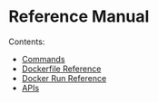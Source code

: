 
# Reference Manual

Contents:

-   [Commands](commandline/)
-   [Dockerfile Reference](builder/)
-   [Docker Run Reference](run/)
-   [APIs](api/)

